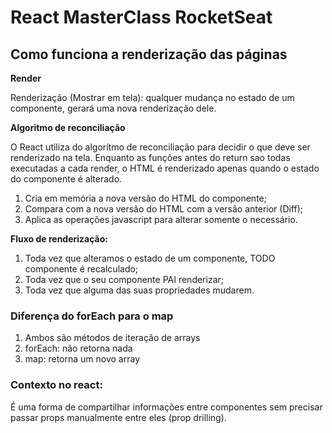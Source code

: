 # React MasterClass RocketSeat

## Como funciona a renderização das páginas

**Render**

Renderização (Mostrar em tela): qualquer mudança no estado de um componente, gerará uma nova renderização dele.

**Algoritmo de reconciliação**

O React utiliza do algorítmo de reconciliação para decidir o que deve ser renderizado na tela. Enquanto as funções antes do return sao todas executadas a cada render, o HTML é renderizado apenas quando o estado do componente é alterado.

1. Cria em memória a nova versão do HTML do componente;
2. Compara com a nova versão do HTML com a versão anterior (Diff);
3. Aplica as operações javascript para alterar somente o necessário.

**Fluxo de renderização:**

1. Toda vez que alteramos o estado de um componente, TODO componente é recalculado;
2. Toda vez que o seu componente PAI renderizar;
3. Toda vez que alguma das suas propriedades mudarem.

### Diferença do forEach para o map

1. Ambos são métodos de iteração de arrays
2. forEach: não retorna nada
3. map: retorna um novo array

### Contexto no react:

É uma forma de compartilhar informações entre componentes sem precisar passar props manualmente entre eles (prop drilling).
